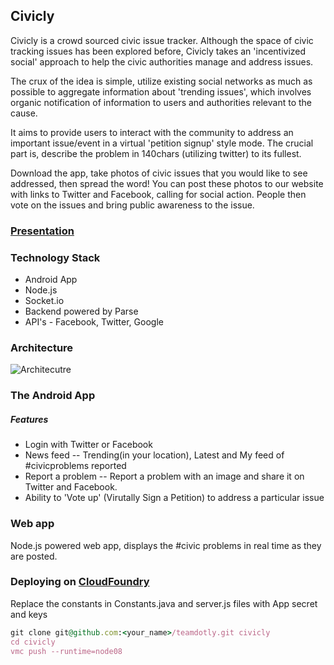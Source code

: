 ## Civicly ##

Civicly is a crowd sourced civic issue tracker. Although the space of civic tracking issues has been explored before, Civicly takes an 'incentivized social' approach to help the civic authorities manage and address issues.

The crux of the idea is simple, utilize existing social networks as much as possible to aggregate information
about 'trending issues', which involves organic notification of information to users and authorities relevant to the cause.

It aims to provide users to interact with the community to address an important issue/event in a virtual 'petition signup' style mode. The crucial part is, describe the problem in 140chars (utilizing twitter) to its fullest.


Download the app, take photos of civic issues that you would like to see addressed, then spread the word!  You can post these photos to our website with links to Twitter and Facebook, calling for social action.  People then vote on the issues and bring public awareness to the issue.

### [Presentation](http://presvo.com/5c09ec0/)  ###

### Technology Stack
* Android App
* Node.js
* Socket.io
* Backend powered by Parse
* API's - Facebook, Twitter, Google

### Architecture ###

![Architecutre](https://presvo.s3.amazonaws.com/small_Architecture_diagram_Contrinutingcode__2_.png)

### The Android App ###

##### Features #####
* Login with Twitter or Facebook 
* News feed -- Trending(in your location), Latest and My feed of #civicproblems reported
* Report a problem -- Report a problem with an image and share it on Twitter and Facebook.               
* Ability to 'Vote up' (Virutally Sign a Petition) to address a particular issue

### Web app ###
Node.js powered web app, displays the #civic problems in real time as they are posted. 

### Deploying on [CloudFoundry](http://www.cloudfoundry.com) ###

Replace the constants in Constants.java and server.js files with App secret and keys
```ruby
git clone git@github.com:<your_name>/teamdotly.git civicly
cd civicly
vmc push --runtime=node08 
```